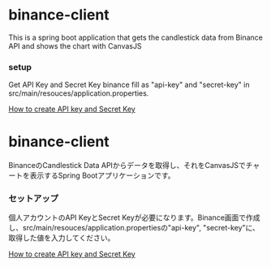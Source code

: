 # binance-client
This is a spring boot application that gets the candlestick data from Binance API and shows the chart with CanvasJS

### setup
Get API Key and Secret Key binance fill as "api-key" and "secret-key" in src/main/resouces/application.properties.

[How to create API key and Secret Key](https://www.binance.com/en/support/faq/360002502072)


# binance-client
BinanceのCandlestick Data APIからデータを取得し、それをCanvasJSでチャートを表示するSpring Bootアプリケーションです。

### セットアップ
個人アカウントのAPI KeyとSecret Keyが必要になります。Binance画面で作成し、src/main/resouces/application.propertiesの"api-key", "secret-key"に、取得した値を入力してください。

[How to create API key and Secret Key](https://www.binance.com/en/support/faq/360002502072)

